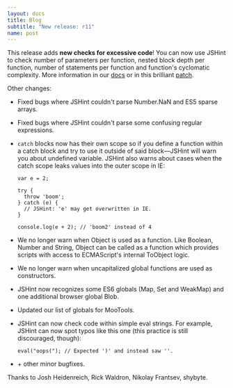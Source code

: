 ```yaml
---
layout: docs
title: Blog
subtitle: "New release: r11"
name: post
---
```


This release adds **new checks for excessive code**! You can now use JSHint
to check number of parameters per function, nested block depth per function,
number of statements per function and function's cyclomatic complexity.
More information in our [docs](/docs/) or in this brilliant
[patch](https://github.com/jshint/jshint/pull/593/).

Other changes:

* Fixed bugs where JSHint couldn't parse Number.NaN and ES5 sparse arrays.
* Fixed bugs where JSHint couldn't parse some confusing regular expressions.
* `catch` blocks now has their own scope so if you define a function within
  a catch block and try to use it outside of said block—JSHint will warn you
    about undefined variable. JSHint also warns about cases when the catch
    scope leaks values into the outer scope in IE:

      var e = 2;

      try {
        throw 'boom';
      } catch (e) {
        // JSHint: 'e' may get overwritten in IE.
      }

      console.log(e + 2); // 'boom2' instead of 4

* We no longer warn when Object is used as a function. Like Boolean, Number
  and String, Object can be called as a function which provides scripts with
    access to ECMAScript's internal ToObject logic.
* We no longer warn when uncapitalized global functions are used as constructors.
* JSHint now recognizes some ES6 globals (Map, Set and WeakMap) and one
  additional browser global Blob.
* Updated our list of globals for MooTools.
* JSHint can now check code within simple eval strings. For example, JSHint can
  now spot typos like this one (this practice is still discouraged, though):

      eval("oops("); // Expected ')' and instead saw ''.

* \+ other minor bugfixes.

Thanks to Josh Heidenreich, Rick Waldron, Nikolay Frantsev, shybyte.
